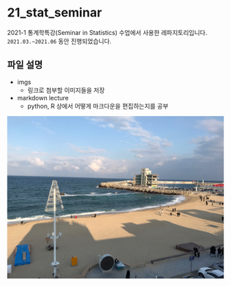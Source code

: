 # 21_stat_seminar
 2021-1 통계학특강(Seminar in Statistics) 수업에서 사용한 레파지토리입니다.
 `2021.03.~2021.06` 동안 진행되었습니다.
 
## 파일 설명
* imgs
  * 링크로 첨부할 이미지들을 저장 
* markdown lecture
  * python, R 상에서 어떻게 마크다운을 편집하는지를 공부

![sea](imgs/sea.jpg)
